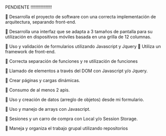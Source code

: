 PENDIENTE !!!!!!!!!!!!!!!!!

 Desarrolla el proyecto de software con una correcta implementación de arquitectura, separando
front-end.

 Desarrolla una interfaz que se adapta a 3 tamaños de pantalla para su utilización en dispositivos
móviles basada en una grilla de 12 columnas.

 Uso y validación de formularios utilizando Javascript y Jquery
 Utiliza un framework de front-end.

 Correcta separación de funciones y re utilización de funciones

 Llamado de elementos a través del DOM con Javascript y/o Jquery.

 Crear páginas y cargas dinámicas.

 Consumo de al menos 2 apis.

 Uso y creación de datos (arreglo de objetos) desde mi formulario.

 Uso y manejo de arrays con Javascript.

 Sesiones y un carro de compra con Local y/o Session Storage.

 Maneja y organiza el trabajo grupal utilizando repositorios